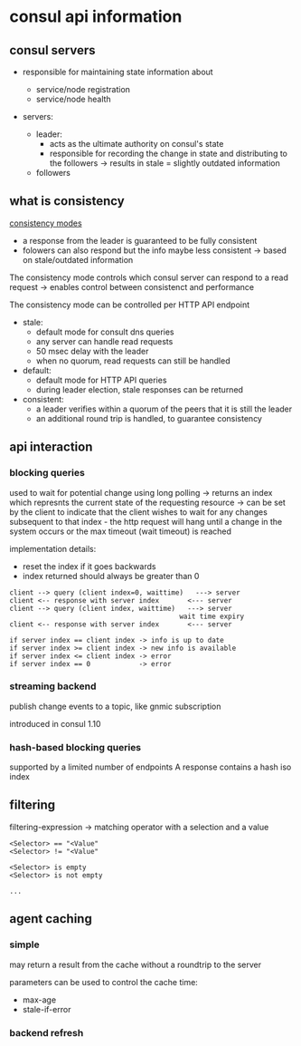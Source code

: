 # consul api information

## consul servers

- responsible for maintaining state information about
    - service/node registration
    - service/node health

- servers:
    - leader: 
        - acts as the ultimate authority on consul's state
        - responsible for recording the change in state and distributing to the followers
            -> results in stale = slightly outdated information
    - followers

## what is consistency

[consistency modes](https://www.consul.io/api-docs/features/consistency)

- a response from the leader is guaranteed to be fully consistent
- folowers can also respond but the info maybe less consistent -> based on stale/outdated information

The consistency mode controls which consul server can respond to a read request
-> enables control between consistenct and performance

The consistency mode can be controlled per HTTP API endpoint
- stale: 
    - default mode for consult dns queries
    - any server can handle read requests
    - 50 msec delay with the leader
    - when no quorum, read requests can still be handled  
- default:
    - default mode for HTTP API queries
    - during leader election, stale responses can be returned
- consistent:
    - a leader verifies within a quorum of the peers that it is still the leader
    - an additional round trip is handled, to guarantee consistency

## api interaction

### blocking queries

used to wait for potential change using long polling
-> returns an index which represnts the current state of the requesting resource
-> can be set by the client to indicate that the client wishes to wait for any changes subsequent to that index
    - the http request will hang until a change in the system occurs or the max timeout (wait timeout) is reached

implementation details:
- reset the index if it goes backwards
- index returned should always be greater than 0

```
client --> query (client index=0, waittime)   ---> server
client <-- response with server index       <--- server
client --> query (client index, waittime)   ---> server
                                          wait time expiry
client <-- response with server index       <--- server

if server index == client index -> info is up to date
if server index >= client index -> new info is available
if server index <= client index -> error
if server index == 0            -> error
```

### streaming backend

publish change events to a topic, like gnmic subscription

introduced in consul 1.10

### hash-based blocking queries

supported by a limited number of endpoints
A response contains a hash iso index

## filtering

filtering-expression -> matching operator with a selection and a value

```
<Selector> == "<Value"
<Selector> != "<Value"

<Selector> is empty
<Selector> is not empty

...
```

## agent caching

### simple

may return a result from the cache without a roundtrip to the server

parameters can be used to control the cache time: 
- max-age
- stale-if-error

### backend refresh

